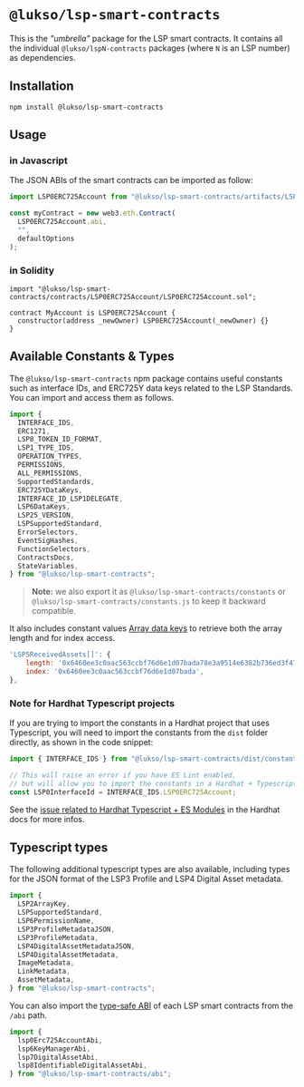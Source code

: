 # `@lukso/lsp-smart-contracts`

This is the _"umbrella"_ package for the LSP smart contracts. It contains all the individual `@lukso/lspN-contracts` packages (where `N` is an LSP number) as dependencies.

## Installation

```console
npm install @lukso/lsp-smart-contracts
```

## Usage

### in Javascript

The JSON ABIs of the smart contracts can be imported as follow:

```javascript
import LSP0ERC725Account from "@lukso/lsp-smart-contracts/artifacts/LSP0ERC725Account.json";

const myContract = new web3.eth.Contract(
  LSP0ERC725Account.abi,
  "",
  defaultOptions
);
```

### in Solidity

```sol
import "@lukso/lsp-smart-contracts/contracts/LSP0ERC725Account/LSP0ERC725Account.sol";

contract MyAccount is LSP0ERC725Account {
  constructor(address _newOwner) LSP0ERC725Account(_newOwner) {}
}
```

## Available Constants & Types

The `@lukso/lsp-smart-contracts` npm package contains useful constants such as interface IDs, and ERC725Y data keys related to the LSP Standards. You can import and access them as follows.

```js
import {
  INTERFACE_IDS,
  ERC1271,
  LSP8_TOKEN_ID_FORMAT,
  LSP1_TYPE_IDS,
  OPERATION_TYPES,
  PERMISSIONS,
  ALL_PERMISSIONS,
  SupportedStandards,
  ERC725YDataKeys,
  INTERFACE_ID_LSP1DELEGATE,
  LSP6DataKeys,
  LSP25_VERSION,
  LSPSupportedStandard,
  ErrorSelectors,
  EventSigHashes,
  FunctionSelectors,
  ContractsDocs,
  StateVariables,
} from "@lukso/lsp-smart-contracts";
```

> **Note:** we also export it as `@lukso/lsp-smart-contracts/constants` or `@lukso/lsp-smart-contracts/constants.js` to keep it backward compatible.

It also includes constant values [Array data keys](https://github.com/lukso-network/LIPs/blob/main/LSPs/LSP-2-ERC725YJSONSchema.md#Array) to retrieve both the array length and for index access.

```js
'LSP5ReceivedAssets[]': {
    length: '0x6460ee3c0aac563ccbf76d6e1d07bada78e3a9514e6382b736ed3f478ab7b90b',
    index: '0x6460ee3c0aac563ccbf76d6e1d07bada',
},
```

### Note for Hardhat Typescript projects

If you are trying to import the constants in a Hardhat project that uses Typescript, you will need to import the constants from the `dist` folder directly, as shown in the code snippet:

```js
import { INTERFACE_IDS } from "@lukso/lsp-smart-contracts/dist/constants.cjs.js";

// This will raise an error if you have ES Lint enabled,
// but will allow you to import the constants in a Hardhat + Typescript based project.
const LSP0InterfaceId = INTERFACE_IDS.LSP0ERC725Account;
```

See the [issue related to Hardhat Typescript + ES Modules](https://hardhat.org/hardhat-runner/docs/advanced/using-esm#esm-and-typescript-projects) in the Hardhat docs for more infos.

## Typescript types

The following additional typescript types are also available, including types for the JSON format of the LSP3 Profile and LSP4 Digital Asset metadata.

```ts
import {
  LSP2ArrayKey,
  LSPSupportedStandard,
  LSP6PermissionName,
  LSP3ProfileMetadataJSON,
  LSP3ProfileMetadata,
  LSP4DigitalAssetMetadataJSON,
  LSP4DigitalAssetMetadata,
  ImageMetadata,
  LinkMetadata,
  AssetMetadata,
} from "@lukso/lsp-smart-contracts";
```

You can also import the [type-safe ABI](https://abitype.dev/) of each LSP smart contracts from the `/abi` path.

```ts
import {
  lsp0Erc725AccountAbi,
  lsp6KeyManagerAbi,
  lsp7DigitalAssetAbi,
  lsp8IdentifiableDigitalAssetAbi,
} from "@lukso/lsp-smart-contracts/abi";
```
